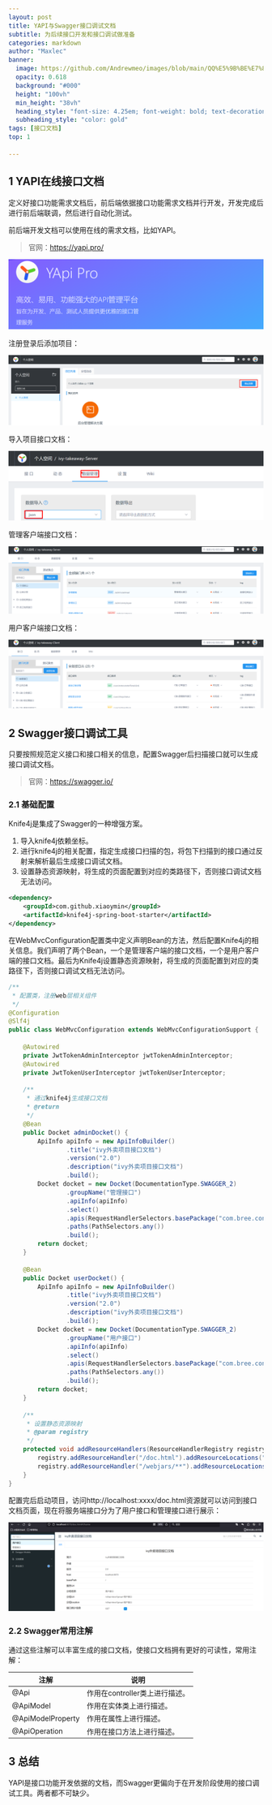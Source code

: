 ```yaml
---
layout: post
title: YAPI与Swagger接口调试文档
subtitle: 为后续接口开发和接口调试做准备
categories: markdown
author: "Maxlec"
banner:
  image: https://github.com/Andrewmeo/images/blob/main/QQ%E5%9B%BE%E7%89%8720230504160139.jpg?raw=true
  opacity: 0.618
  background: "#000"
  height: "100vh"
  min_height: "38vh"
  heading_style: "font-size: 4.25em; font-weight: bold; text-decoration: underline"
  subheading_style: "color: gold"
tags: [接口文档]
top: 1

---
```


## 1 YAPI在线接口文档

定义好接口功能需求文档后，前后端依据接口功能需求文档并行开发，开发完成后进行前后端联调，然后进行自动化测试。

前后端开发文档可以使用在线的需求文档，比如YAPI。

> 官网：https://yapi.pro/

![](https://github.com/Andrewmeo/images/blob/main/image-20231009203423713.png?raw=true)

注册登录后添加项目：

![](https://github.com/Andrewmeo/images/blob/main/image-20231009203741024.png?raw=true)

导入项目接口文档：

![](https://github.com/Andrewmeo/images/blob/main/image-20231009204137670.png?raw=true)

管理客户端接口文档：

![](https://github.com/Andrewmeo/images/blob/main/image-20231009204333337.png?raw=true)

用户客户端接口文档：

![](https://github.com/Andrewmeo/images/blob/main/image-20231009204449268.png?raw=true)

## 2 Swagger接口调试工具

只要按照规范定义接口和接口相关的信息，配置Swagger后扫描接口就可以生成接口调试文档。

> 官网：https://swagger.io/

### 2.1 基础配置

Knife4j是集成了Swagger的一种增强方案。

1. 导入knife4j依赖坐标。
2. 进行knife4j的相关配置，指定生成接口扫描的包，将包下扫描到的接口通过反射来解析最后生成接口调试文档。
3. 设置静态资源映射，将生成的页面配置到对应的类路径下，否则接口调试文档无法访问。

```xml
<dependency>
    <groupId>com.github.xiaoymin</groupId>
    <artifactId>knife4j-spring-boot-starter</artifactId>
</dependency>
```

在WebMvcConfiguration配置类中定义声明Bean的方法，然后配置Knife4j的相关信息。我们声明了两个Bean，一个是管理客户端的接口文档，一个是用户客户端的接口文档。最后为Knife4j设置静态资源映射，将生成的页面配置到对应的类路径下，否则接口调试文档无法访问。

```java
/**
 * 配置类，注册web层相关组件
 */
@Configuration
@Slf4j
public class WebMvcConfiguration extends WebMvcConfigurationSupport {

    @Autowired
    private JwtTokenAdminInterceptor jwtTokenAdminInterceptor;
    @Autowired
    private JwtTokenUserInterceptor jwtTokenUserInterceptor;

    /**
     * 通过knife4j生成接口文档
     * @return
     */
    @Bean
    public Docket adminDocket() {
        ApiInfo apiInfo = new ApiInfoBuilder()
                .title("ivy外卖项目接口文档")
                .version("2.0")
                .description("ivy外卖项目接口文档")
                .build();
        Docket docket = new Docket(DocumentationType.SWAGGER_2)
                .groupName("管理接口")
                .apiInfo(apiInfo)
                .select()
                .apis(RequestHandlerSelectors.basePackage("com.bree.controller.admin"))
                .paths(PathSelectors.any())
                .build();
        return docket;
    }

    @Bean
    public Docket userDocket() {
        ApiInfo apiInfo = new ApiInfoBuilder()
                .title("ivy外卖项目接口文档")
                .version("2.0")
                .description("ivy外卖项目接口文档")
                .build();
        Docket docket = new Docket(DocumentationType.SWAGGER_2)
                .groupName("用户接口")
                .apiInfo(apiInfo)
                .select()
                .apis(RequestHandlerSelectors.basePackage("com.bree.controller.user"))
                .paths(PathSelectors.any())
                .build();
        return docket;
    }

    /**
     * 设置静态资源映射
     * @param registry
     */
    protected void addResourceHandlers(ResourceHandlerRegistry registry) {
        registry.addResourceHandler("/doc.html").addResourceLocations("classpath:/META-INF/resources/");
        registry.addResourceHandler("/webjars/**").addResourceLocations("classpath:/META-INF/resources/webjars/");
    }
}
```

配置完后启动项目，访问http://localhost:xxxx/doc.html资源就可以访问到接口文档页面，现在将服务端接口分为了用户接口和管理接口进行展示：

![](https://github.com/Andrewmeo/images/blob/main/image-20231016131349021.png?raw=true)

### 2.2 Swagger常用注解

通过这些注解可以丰富生成的接口文档，使接口文档拥有更好的可读性，常用注解：

| 注解              | 说明                           |
| ----------------- | ------------------------------ |
| @Api              | 作用在controller类上进行描述。 |
| @ApiModel         | 作用在实体类上进行描述。       |
| @ApiModelProperty | 作用在属性上进行描述。         |
| @ApiOperation     | 作用在接口方法上进行描述。     |

## 3 总结

YAPI是接口功能开发依据的文档，而Swagger更偏向于在开发阶段使用的接口调试工具。两者都不可缺少。